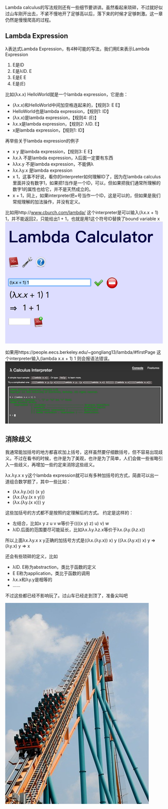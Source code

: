 <!--
.. title: 面向眼科医生的λ演算入门教程(4)
.. slug: mian-xiang-yan-ke-yi-sheng-de-lyan-suan-ru-men-jiao-cheng-4
.. date: 2017-12-19 00:32:26 UTC+08:00
.. tags: lambda, 教程, 现代眼科医生知识扩展包
.. category: tutorial
.. link:
.. description:
.. type: text
-->

Lambda calculus的写法规则还有一些细节要讲讲。虽然看起来琐碎，不过就好似过山车刚开出去，不紧不慢地开了足够高以后，落下来的时候才足够刺激。这一章仍然是慢慢爬高的过程。
<!-- TEASER_END -->

## Lambda Expression

λ表达式Lambda Expression，有4种可能的写法，我们用E来表示Lambda Expression
1. E是ID
2. E是λID. E
3. E是E E
4. E是(E)

比如(λx.x) HelloWorld就是一个lambda expression，它是由：

* (λx.x)和HelloWorld中间加空格连起来的，【规则3: E E】
* HelloWorld也是lambda expression，【规则1: ID】
* (λx.x)是lambda expression，【规则4: (E)】
* λx.x是lambda expression，【规则2: λID. E】
* x是lambda expression，【规则1: ID】

再举些关于lambda expression的例子

* x y 是lambda expression，【规则3: E E】
* λx.λ 不是lambda expression，λ后面一定要有东西
* λλx.y 不是lambda expression，不能俩λ
* λx.λy.x 是lambda expression
* x 1，这事不好说，看你的interpreter如何理解ID了，因为在lambda calculus里面并没有数字1，如果把1当作是一个ID，可以，但如果把我们通常所理解的数字1的属性也给它，并不是天然成立的。
* x + 1，同上，如果interpreter把+号当作一个ID，这是可以的，但如果是我们常规理解的加法操作，并没有定义。

比如用http://www.cburch.com/lambda/ 这个interpreter是可以输入(λx.x + 1) 1，并不能返回2，只能给出1 + 1，也就是用1这个符号ID替换了bound variable x
![](/images/xplus1.png)

如果用https://people.eecs.berkeley.edu/~gongliang13/lambda/#firstPage 这个interpreter输入(lambda x.x + 1) 1 则会报语法错误。
![](/images/xplus1err.png)

## 消除歧义
我通常能加括号的地方都喜欢加上括号，这样虽然要仔细数括号，但不容易出现歧义。不过在看书的时候，也许是为了美观，也许是为了简单，人们会做一些省略引入一些歧义，再增加一些约定来消除这些歧义。

λx.λy.x x y这个lambda expression就可以有多种加括号的方式，简直可以出一道组合数学题了，其中一些比如：

* (λx.λy.(x)) (x y)
* (λx.(λy.(x x y)))
* (λx.(λy.(x x))) y

这些加括号的方式都不是按照约定理解后的方式。
约定是这样的：
* 左结合，比如x y z u v w等价于((((x y) z) u) v) w
* λID.后面的范围要尽可能延长，比如λx.λy.λz.x等价于λx.(λy.(λz.x))

所以上面λx.λy.x x y正确的加括号方式是((λx.(λy.x)) x) y
((λx.(λy.x)) x) y
⇒	(λy.x) y
⇒	x

还会有些琐碎的定义，比如
* λID. E称为abstraction，类比于函数的定义
* E E称为application，类比于函数的调用
* λx.x和λy.y是相等的
* ……

不过这些都已经不影响玩了。过山车已经走到顶了，准备尖叫吧

![](/images/roll.jpg)
